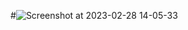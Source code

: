 #![Screenshot at 2023-02-28 14-05-33](https://user-images.githubusercontent.com/62831955/222868675-b9455604-255e-492f-a64d-dce37c0434e6.png)
